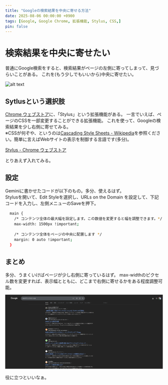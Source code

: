 ```yaml
---
title: "Googleの検索結果を中央に寄せる方法"
date: 2025-08-06 00:00:00 +0900
tags: [Google, Google Chrome, 拡張機能, Stylus, CSS,]
pin: false
---
```


# 検索結果を中央に寄せたい
普通にGoogle検索をすると、検索結果がページの左側に寄ってしまって、見づらいことがある。
これを(もう少しでもいいから)中央に寄せたい。

![alt text](..assets/images/{190F7B20-B2AB-4B00-8A44-427B8FDEE60C}.png)

## Sytlusという選択肢
[Chrome ウェブストア](https://chromewebstore.google.com/)に、「Stylus」という拡張機能がある。
一言でいえば、ページのCSSを一部変更することができる拡張機能。
これを使って、Googleの検索結果を少し右側に寄せてみる。\
※CSSが何ぞや、というのは[Cascading Style Sheets - Wikipedia](https://ja.wikipedia.org/wiki/Cascading_Style_Sheets)を参照ください。簡単に言えばWebサイトの表示を制御する言語です(多分)。

[Stylus - Chrome ウェブストア](https://chromewebstore.google.com/detail/clngdbkpkpeebahjckkjfobafhncgmne?utm_source=item-share-cb)

とりあえず入れてみる。

## 設定
Geminiに書かせたコードが以下のもの。多分、使えるはず。\
Stylusを開いて、Edit Styleを選択し、URLs on the Domain を設定して、下記コードを入力し、左側メニューのSaveを押下。

```bash
  main {
    /* コンテンツ全体の最大幅を設定します。この数値を変更すると幅を調整できます。*/
    max-width: 1500px !important;

    /* コンテンツ全体をページの中央に配置します */
    margin: 0 auto !important;
  }
```

## まとめ
多分、うまくいけばページが少し右側に寄っているはず。
max-widthのピクセル数を変更すれば、表示幅とともに、どこまで右側に寄せるかをある程度調整可能。

![alt text](assets/images/{2395D935-582E-4A81-8FBF-2422122AA401}.png)

役に立つといいなぁ。
